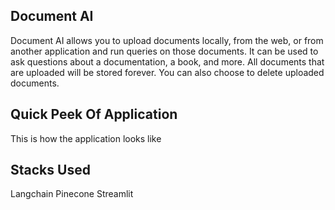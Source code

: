 ## Document AI

Document AI allows you to upload documents locally, from the web, or from another application and run queries on those documents. It can be used to ask questions about a documentation, a book, and more. All documents that are uploaded will be stored forever. You can also choose to delete uploaded documents.

## Quick Peek Of Application
This is how the application looks like
 
## Stacks Used
Langchain
Pinecone
Streamlit
